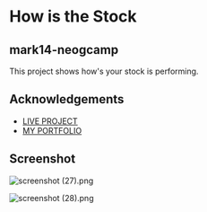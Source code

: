 # How is the Stock 

## mark14-neogcamp


This project shows how's your stock is performing.


## Acknowledgements

* [LIVE PROJECT](https://hows-your-stock.netlify.app/)
* [MY PORTFOLIO](https://portfolio-sagar.netlify.app/)


## Screenshot

![screenshot (27).png](https://cdn.hashnode.com/res/hashnode/image/upload/v1630578121537/38EE40EKu.png)



![screenshot (28).png](https://cdn.hashnode.com/res/hashnode/image/upload/v1630578128587/LNEQq9svJ.png)
